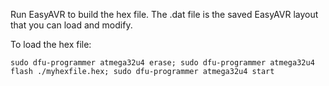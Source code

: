Run EasyAVR to build the hex file. The .dat file is the saved EasyAVR layout that you can load and modify.

To load the hex file:

```
sudo dfu-programmer atmega32u4 erase; sudo dfu-programmer atmega32u4 flash ./myhexfile.hex; sudo dfu-programmer atmega32u4 start
```
